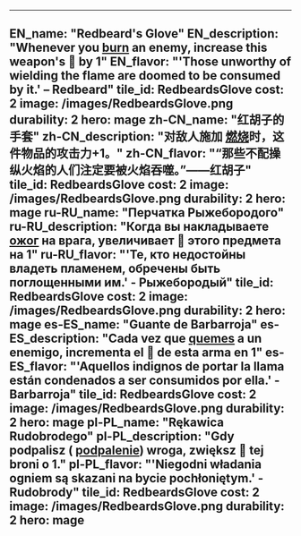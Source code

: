---

EN_name: "Redbeard's Glove"
EN_description: "Whenever you  <u>burn</u> an enemy, increase this weapon's 🔸 by 1"
EN_flavor: "'Those unworthy of wielding the flame are doomed to be consumed by it.' – Redbeard"
tile_id: RedbeardsGlove
cost: 2
image: /images/RedbeardsGlove.png
durability: 2
hero: mage
zh-CN_name: "红胡子的手套"
zh-CN_description: "对敌人施加 <u>燃烧</u>时，这件物品的攻击力+1。"
zh-CN_flavor: "“那些不配操纵火焰的人们注定要被火焰吞噬。”——红胡子"
tile_id: RedbeardsGlove
cost: 2
image: /images/RedbeardsGlove.png
durability: 2
hero: mage
ru-RU_name: "Перчатка Рыжебородого"
ru-RU_description: "Когда вы накладываете  <u>ожог</u> на врага, увеличивает 🔸 этого предмета на 1"
ru-RU_flavor: "'Те, кто недостойны владеть пламенем, обречены быть поглощенными им.' - Рыжебородый"
tile_id: RedbeardsGlove
cost: 2
image: /images/RedbeardsGlove.png
durability: 2
hero: mage
es-ES_name: "Guante de Barbarroja"
es-ES_description: "Cada vez que  <u>quemes</u> a un enemigo, incrementa el 🔸 de esta arma en 1"
es-ES_flavor: "'Aquellos indignos de portar la llama están condenados a ser consumidos por ella.' - Barbarroja"
tile_id: RedbeardsGlove
cost: 2
image: /images/RedbeardsGlove.png
durability: 2
hero: mage
pl-PL_name: "Rękawica Rudobrodego"
pl-PL_description: "Gdy podpalisz ( <u>podpalenie</u>) wroga, zwiększ 🔸 tej broni o 1."
pl-PL_flavor: "'Niegodni władania ogniem są skazani na bycie pochłoniętym.' - Rudobrody"
tile_id: RedbeardsGlove
cost: 2
image: /images/RedbeardsGlove.png
durability: 2
hero: mage
---